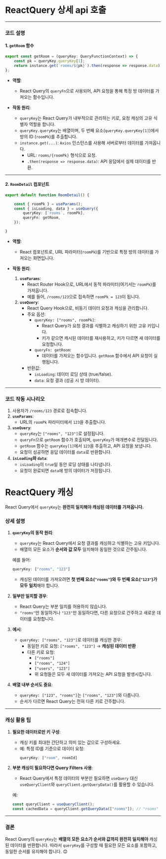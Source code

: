 # ReactQuery 상세 api 호출

---

### 코드 설명

#### 1. **`getRoom` 함수**
```typescript
export const getRoom = (queryKey: QueryFunctionContext) => {
    const pk = queryKey.queryKey[1];
    return instance.get(`rooms/${pk}`).then(response => response.data);
};
```

- **역할**: 
  - React Query의 `queryFn`으로 사용되어, API 요청을 통해 특정 방 데이터를 가져오는 함수입니다.

- **작동 원리**:
  - `queryKey`는 React Query가 내부적으로 관리하는 키로, 요청 캐싱의 고유 식별자 역할을 합니다.
  - `queryKey.queryKey`는 배열이며, 두 번째 요소(`queryKey.queryKey[1]`)에서 방의 ID (`roomPk`)를 추출합니다.
  - `instance.get(...)`: `Axios` 인스턴스를 사용해 서버로부터 데이터를 가져옵니다.
    - URL: `rooms/{roomPk}` 형식으로 요청.
    - `.then(response => response.data)`: API 응답에서 실제 데이터를 반환.

---

#### 2. **`RoomDetail` 컴포넌트**
```typescript
export default function RoomDetail() {

    const { roomPk } = useParams();
    const { isLoading, data } = useQuery({
        queryKey: [`rooms`, roomPk],
        queryFn: getRoom,
    });

}
```

- **역할**:
  - React 컴포넌트로, URL 파라미터(`roomPk`)를 기반으로 특정 방의 데이터를 가져오는 화면입니다.

- **작동 원리**:
  1. **`useParams`**:
     - React Router Hook으로, URL에서 동적 파라미터(여기서는 `roomPk`)를 가져옵니다.
     - 예를 들어, `/rooms/123`으로 접속하면 `roomPk = 123`이 됩니다.
  2. **`useQuery`**:
     - React Query Hook으로, 비동기 데이터 요청과 캐싱을 관리합니다.
     - 주요 옵션:
       - `queryKey: ["rooms", roomPk]`:
         - React Query가 요청 결과를 식별하고 캐싱하기 위한 고유 키입니다.
         - 키가 같으면 캐시된 데이터를 재사용하고, 키가 다르면 새 데이터를 요청합니다.
       - `queryFn: getRoom`:
         - 데이터를 가져오는 함수입니다. `getRoom` 함수에서 API 요청이 실행됩니다.
     - 반환값:
       - `isLoading`: 데이터 로딩 상태 (true/false).
       - `data`: 요청 결과 (성공 시 방 데이터).

---

### 코드 작동 시나리오

1. 사용자가 `/rooms/123` 경로로 접속합니다.
2. **`useParams`**:
   - URL의 `roomPk` 파라미터에서 `123`을 추출합니다.
3. **`useQuery`**:
   - `queryKey`는 `["rooms", "123"]`로 설정됩니다.
   - `queryFn`으로 `getRoom` 함수가 호출되며, `queryKey`가 매개변수로 전달됩니다.
   - `getRoom` 함수는 `queryKey[1]`에서 `123`을 추출하고, API 요청을 보냅니다.
   - 요청이 성공하면 응답 데이터를 `data`로 반환합니다.
4. **`isLoading`와 `data`**:
   - `isLoading`이 `true`일 동안 로딩 상태를 나타냅니다.
   - 요청이 완료되면 `data`에 방의 데이터가 저장됩니다.

# ReactQuery 캐싱
React Query에서 `queryKey`는 **완전히 일치해야 캐싱된 데이터를 가져옵니다.**

### 상세 설명

1. **`queryKey`의 동작 원리**:
   - `queryKey`는 React Query에서 요청 결과를 캐싱하고 식별하는 고유 키입니다.
   - 배열의 모든 요소가 **순서와 값 모두** 일치해야 동일한 것으로 간주됩니다.

   예를 들어:
   ```typescript
   queryKey: ["rooms", "123"]
   ```
   - 캐싱된 데이터를 가져오려면 **첫 번째 요소(`"rooms"`)와 두 번째 요소(`"123"`)가 모두 일치**해야 합니다.

2. **일부만 일치할 경우**:
   - React Query는 부분 일치를 허용하지 않습니다.
   - `"rooms"`만 동일하거나 `"123"`만 동일하다면, 다른 요청으로 간주하고 새로운 데이터를 요청합니다.

3. **예시**:
   - `queryKey: ["rooms", "123"]`로 데이터를 캐싱한 경우:
     - 동일한 키로 요청: `["rooms", "123"]` → **캐싱된 데이터 반환**
     - 다른 키로 요청:
       - `["rooms"]`
       - `["rooms", "124"]`
       - `["users", "123"]`
       - 위 요청들은 모두 새 데이터를 가져오는 API 요청을 발생시킵니다.

4. **배열 내부 순서도 중요**:
   - `queryKey: ["123", "rooms"]`는 `["rooms", "123"]`와 다릅니다.
   - 순서가 다르면 React Query는 전혀 다른 키로 간주합니다.

---

### 캐싱 활용 팁

1. **필요한 데이터로만 키 구성**:
   - 캐싱 키를 최대한 간단하고 의미 있는 값으로 구성하세요.
   - 예: 특정 ID를 기준으로 데이터 요청:
     ```typescript
     queryKey: ["room", roomId]
     ```

2. **부분 캐싱이 필요하다면 Query Filters 사용**:
   - React Query에서 특정 데이터의 부분만 필요하면 `useQuery` 대신 `useQueryClient`와 `queryClient.getQueryData()`를 활용할 수 있습니다.

   예:
   ```typescript
   const queryClient = useQueryClient();
   const cachedData = queryClient.getQueryData(["rooms"]); // "rooms" 관련 모든 데이터 가져오기
   ```

---

### 결론
React Query의 `queryKey`는 **배열의 모든 요소가 순서와 값까지 완전히 일치해야** 캐싱된 데이터를 반환합니다. 따라서 `queryKey`를 구성할 때 필요한 모든 요소를 포함하고, 동일한 순서를 유지해야 합니다. 😊